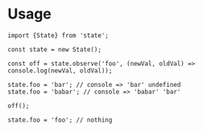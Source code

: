# Usage

    import {State} from 'state';
    
    const state = new State();

    const off = state.observe('foo', (newVal, oldVal) => console.log(newVal, oldVal));
    
    state.foo = 'bar'; // console => 'bar' undefined
    state.foo = 'babar'; // console => 'babar' 'bar'

    off();
    
    state.foo = 'foo'; // nothing

